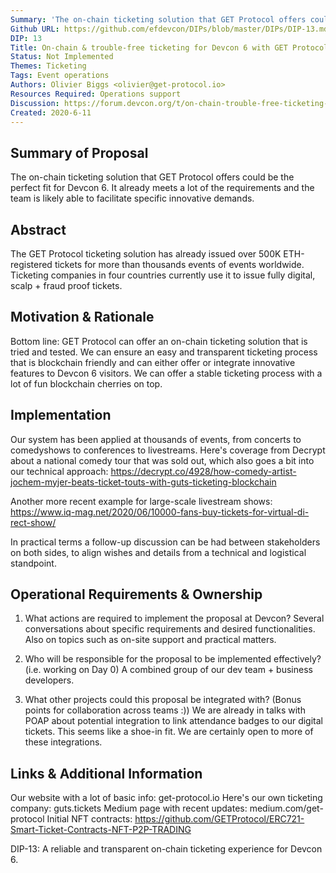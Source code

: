 ```yaml
---
Summary: 'The on-chain ticketing solution that GET Protocol offers could be the perfect fit for Devcon 6. It already meets a lot of the requirements and the team is likely able to facilitate specific innovative demands.'
Github URL: https://github.com/efdevcon/DIPs/blob/master/DIPs/DIP-13.md
DIP: 13
Title: On-chain & trouble-free ticketing for Devcon 6 with GET Protocol
Status: Not Implemented
Themes: Ticketing
Tags: Event operations
Authors: Olivier Biggs <olivier@get-protocol.io>
Resources Required: Operations support
Discussion: https://forum.devcon.org/t/on-chain-trouble-free-ticketing-with-get-protocol/169
Created: 2020-6-11
---
```


## Summary of Proposal
The on-chain ticketing solution that GET Protocol offers could be the perfect fit for Devcon 6. It already meets a lot of the requirements and the team is likely able to facilitate specific innovative demands.

## Abstract
The GET Protocol ticketing solution has already issued over 500K ETH-registered tickets for more than thousands events of events worldwide. Ticketing companies in four countries currently use it to issue fully digital, scalp + fraud proof tickets.


## Motivation & Rationale
Bottom line: GET Protocol can offer an on-chain ticketing solution that is tried and tested. We can ensure an easy and transparent ticketing process that is blockchain friendly and can either offer or integrate innovative features to Devcon 6 visitors.
We can offer a stable ticketing process with a lot of fun blockchain cherries on top. 

## Implementation
Our system has been applied at thousands of events, from concerts to comedyshows to conferences to livestreams. 
Here's coverage from Decrypt about a national comedy tour that was sold out, which also goes a bit into our technical approach:
https://decrypt.co/4928/how-comedy-artist-jochem-myjer-beats-ticket-touts-with-guts-ticketing-blockchain

Another more recent example for large-scale livestream shows:
https://www.iq-mag.net/2020/06/10000-fans-buy-tickets-for-virtual-di-rect-show/

In practical terms a follow-up discussion can be had between stakeholders on both sides, to align wishes and details from a technical and logistical standpoint.

## Operational Requirements & Ownership

1. What actions are required to implement the proposal at Devcon?
Several conversations about specific requirements and desired functionalities. Also on topics such as on-site support and practical matters.

2. Who will be responsible for the proposal to be implemented effectively? (i.e. working on Day 0)
A combined group of our dev team + business developers. 

3. What other projects could this proposal be integrated with? (Bonus points for collaboration across teams :))
We are already in talks with POAP about potential integration to link attendance badges to our digital tickets. This seems like a shoe-in fit. We are certainly open to more of these integrations.

## Links & Additional Information
Our website with a lot of basic info: get-protocol.io
Here's our own ticketing company: guts.tickets
Medium page with recent updates: medium.com/get-protocol
Initial NFT contracts: https://github.com/GETProtocol/ERC721-Smart-Ticket-Contracts-NFT-P2P-TRADING


DIP-13: A reliable and transparent on-chain ticketing experience for Devcon 6.
